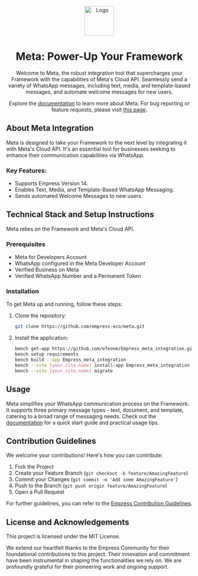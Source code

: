 <div align="center">

<img src="https://grow.empress.eco/uploads/default/original/2X/1/1f1e1044d3864269d2a613577edb9763890422ab.png" alt="Logo" width="80" height="80">

# Meta: Power-Up Your Framework

Welcome to Meta, the robust integration tool that supercharges your Framework with the capabilities of Meta's Cloud API. Seamlessly send a variety of WhatsApp messages, including text, media, and template-based messages, and automate welcome messages for new users. 

Explore the [documentation](https://empress.eco/) to learn more about Meta. For bug reporting or feature requests, please visit [this page](https://github.com/empress-eco/meta/issues).

</div>



## About Meta Integration

Meta is designed to take your Framework to the next level by integrating it with Meta's Cloud API. It's an essential tool for businesses seeking to enhance their communication capabilities via WhatsApp.

### Key Features:
- Supports Empress Version 14.
- Enables Text, Media, and Template-Based WhatsApp Messaging.
- Sends automated Welcome Messages to new users.

## Technical Stack and Setup Instructions

Meta relies on the Framework and Meta's Cloud API. 

### Prerequisites
- Meta for Developers Account
- WhatsApp configured in the Meta Developer Account
- Verified Business on Meta
- Verified WhatsApp Number and a Permanent Token

### Installation
To get Meta up and running, follow these steps:

1. Clone the repository: 
    ```sh
    git clone https://github.com/empress-eco/meta.git
    ```

2. Install the application: 
    ```sh
    bench get-app https://github.com/efeone/Empress_meta_integration.git
    bench setup requirements
    bench build --app Empress_meta_integration
    bench --site [your.site.name] install-app Empress_meta_integration
    bench --site [your.site.name] migrate
    ```

## Usage
Meta simplifies your WhatsApp communication process on the Framework. It supports three primary message types - text, document, and template, catering to a broad range of messaging needs. Check out the [documentation](https://empress.eco/) for a quick start guide and practical usage tips.

## Contribution Guidelines
We welcome your contributions! Here's how you can contribute:

1. Fork the Project
2. Create your Feature Branch (`git checkout -b feature/AmazingFeature`)
3. Commit your Changes (`git commit -m 'Add some AmazingFeature'`)
4. Push to the Branch (`git push origin feature/AmazingFeature`)
5. Open a Pull Request

For further guidelines, you can refer to the [Empress Contribution Guidelines](https://github.com/Empress/Empress/wiki/Contribution-Guidelines).

## License and Acknowledgements

This project is licensed under the MIT License.

We extend our heartfelt thanks to the Empress Community for their foundational contributions to this project. Their innovation and commitment have been instrumental in shaping the functionalities we rely on. We are profoundly grateful for their pioneering work and ongoing support.